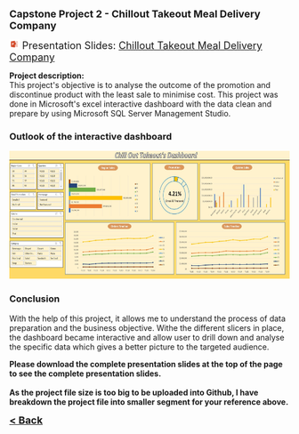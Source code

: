 <b><font size="+1">Capstone Project 2 - Chillout Takeout Meal Delivery Company</font></b><br>

<font size="+1"><img src="images/ppt.png" height="18" width="18"/> Presentation Slides: <a><a href="/Projects/Nicholas Yang Jun Hao - Capstone Project 2 - Chill out takeout.pdf" target="_blank">Chillout Takeout Meal Delivery Company</a></font>
<br>
  
**Project description:** <br>
This project's objective is to analyse the outcome of the promotion and discontinue product with the least sale to minimise cost. This project was done in Microsoft's excel interactive dashboard with the data clean and prepare by using Microsoft SQL Server Management Studio.



### Outlook of the interactive dashboard

<img src="images/Capstone 2 dashboard.JPG" height="230"/>

### Conclusion

With the help of this project, it allows me to understand the process of data preparation and the business objective. Withe the different slicers in place, the dashboard became interactive and allow user to drill down and analyse the specific data which gives a better picture to the targeted audience.

<b>
Please download the complete presentation slides at the top of the page to see the complete presentation slides.
<br><br>As the project file size is too big to be uploaded into Github, I have breakdown the project file into smaller segment for your reference above.
</b>


<a href="javascript:history.back()"><b><font size="+1">< Back</font></b></a>
